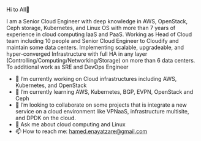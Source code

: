 Hi to All👋


I am a Senior Cloud Engineer with deep knowledge in AWS, OpenStack, Ceph storage, Kubernetes, and Linux OS with more than 7 years of experience in cloud computing IaaS and PaaS. Working as Head of Cloud team including 10 people and Senior Cloud Engineer to Cloudify and maintain some data centers. Implementing scalable, upgradeable, and hyper-converged Infrastructure with full HA in any layer (Controlling/Computing/Networking/Storage) on more than 6 data centers. To additional work as SRE and DevOps Engineer

- 🔭 I’m currently working on Cloud infrastructures including AWS, Kubernetes, and OpenStack
- 🌱 I’m currently learning AWS, Kubernetes, BGP, EVPN, OpenStack and Ceph
- 👯 I’m looking to collaborate on some projects that is integrate a new service on a cloud environment like VPNaaS, infrastructure multisite, and DPDK on the cloud.
- 💬 Ask me about cloud computing and Linux
- 📫 How to reach me: hamed.enayatzare@gmail.com
<!--
**universcom/universcom** is a ✨ _special_ ✨ repository because its `README.md` (this file) appears on your GitHub profile.

Here are some ideas to get you started:

- 🔭 I’m currently working on ...
- 🌱 I’m currently learning ...
- 👯 I’m looking to collaborate on ...
- 🤔 I’m looking for help with ...
- 💬 Ask me about ...
- 📫 How to reach me: ...
- 😄 Pronouns: ...
- ⚡ Fun fact: ...
-->
